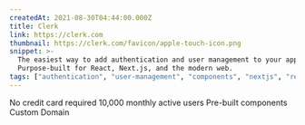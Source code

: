 ```yaml
---
createdAt: 2021-08-30T04:44:00.000Z
title: Clerk
link: https://clerk.com
thumbnail: https://clerk.com/favicon/apple-touch-icon.png
snippet: >-
  The easiest way to add authentication and user management to your application.
  Purpose-built for React, Next.js, and the modern web.
tags: ["authentication", "user-management", "components", "nextjs", "react"]
---
```

No credit card required
10,000 monthly active users
Pre-built components
Custom Domain